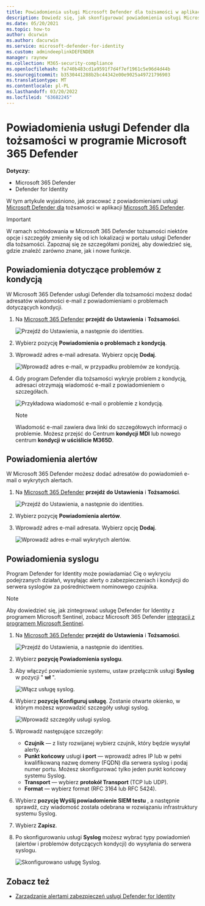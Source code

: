```yaml
---
title: Powiadomienia usługi Microsoft Defender dla tożsamości w aplikacji Microsoft 365 Defender
description: Dowiedz się, jak skonfigurować powiadomienia usługi Microsoft Defender dla tożsamości w aplikacji Microsoft 365 Defender.
ms.date: 05/20/2021
ms.topic: how-to
author: dcurwin
ms.author: dacurwin
ms.service: microsoft-defender-for-identity
ms.custom: admindeeplinkDEFENDER
manager: raynew
ms.collection: M365-security-compliance
ms.openlocfilehash: fa740b483cd1a9591f7d4f7ef1961c5e96d4d44b
ms.sourcegitcommit: b3530441288b2bc44342e00e9025a49721796903
ms.translationtype: MT
ms.contentlocale: pl-PL
ms.lasthandoff: 03/20/2022
ms.locfileid: "63682245"
---
```

# <a name="defender-for-identity-notifications-in-microsoft-365-defender"></a>Powiadomienia usługi Defender dla tożsamości w programie Microsoft 365 Defender

**Dotyczy:**

- Microsoft 365 Defender
- Defender for Identity

W tym artykule wyjaśniono, jak pracować z powiadomieniami usługi [Microsoft Defender dla](/defender-for-identity) tożsamości w aplikacji [Microsoft 365 Defender](/microsoft-365/security/defender/overview-security-center).

> [!IMPORTANT]
> W ramach schłodowania w Microsoft 365 Defender tożsamości niektóre opcje i szczegóły zmieniły się od ich lokalizacji w portalu usługi Defender dla tożsamości. Zapoznaj się ze szczegółami poniżej, aby dowiedzieć się, gdzie znaleźć zarówno znane, jak i nowe funkcje.

## <a name="health-issues-notifications"></a>Powiadomienia dotyczące problemów z kondycją

W Microsoft 365 Defender usługi Defender dla tożsamości możesz dodać adresatów wiadomości e-mail z powiadomieniami o problemach dotyczących kondycji.

1. Na <a href="https://go.microsoft.com/fwlink/p/?linkid=2077139" target="_blank">Microsoft 365 Defender</a> **przejdź do Ustawienia** i **Tożsamości**.

    ![Przejdź do Ustawienia, a następnie do identities.](../../media/defender-identity/settings-identities.png)

1. Wybierz pozycję **Powiadomienia o problemach z kondycją**.

1. Wprowadź adres e-mail adresata. Wybierz opcję **Dodaj**.

    ![Wprowadź adres e-mail, w przypadku problemów ze kondycją.](../../media/defender-identity/health-email-recipient.png)

1. Gdy program Defender dla tożsamości wykryje problem z kondycją, adresaci otrzymają wiadomość e-mail z powiadomieniem o szczegółach.

    ![Przykładowa wiadomość e-mail o problemie z kondycją.](../../media/defender-identity/health-email.png)

    > [!NOTE]
    > Wiadomość e-mail zawiera dwa linki do szczegółowych informacji o problemie. Możesz przejść do Centrum **kondycji MDI** lub nowego centrum **kondycji w uściślicie M365D**.

## <a name="alert-notifications"></a>Powiadomienia alertów

W Microsoft 365 Defender możesz dodać adresatów do powiadomień e-mail o wykrytych alertach.

1. Na <a href="https://go.microsoft.com/fwlink/p/?linkid=2077139" target="_blank">Microsoft 365 Defender</a> **przejdź do Ustawienia** i **Tożsamości**.

    ![Przejdź do Ustawienia, a następnie do identities.](../../media/defender-identity/settings-identities.png)

1. Wybierz pozycję **Powiadomienia alertów**.

1. Wprowadź adres e-mail adresata. Wybierz opcję **Dodaj**.

    ![Wprowadź adres e-mail wykrytych alertów.](../../media/defender-identity/alert-email-recipient.png)

## <a name="syslog-notifications"></a>Powiadomienia syslogu

Program Defender for Identity może powiadamiać Cię o wykryciu podejrzanych działań, wysyłając alerty o zabezpieczeniach i kondycji do serwera syslogów za pośrednictwem nominowego czujnika.

> [!NOTE]
> Aby dowiedzieć się, jak zintegrować usługę Defender for Identity z programem Microsoft Sentinel, zobacz Microsoft 365 Defender [integracji z programem Microsoft Sentinel](/azure/sentinel/microsoft-365-defender-sentinel-integration).

1. Na <a href="https://go.microsoft.com/fwlink/p/?linkid=2077139" target="_blank">Microsoft 365 Defender</a> **przejdź do Ustawienia** i **Tożsamości**.

    ![Przejdź do Ustawienia, a następnie do identities.](../../media/defender-identity/settings-identities.png)

1. Wybierz **pozycję Powiadomienia syslogu**.

1. Aby włączyć powiadomienie systemu, ustaw przełącznik usługi **Syslog** w pozycji " **wł** ".

    ![Włącz usługę syslog.](../../media/defender-identity/syslog-service.png)

1. Wybierz **pozycję Konfiguruj usługę**. Zostanie otwarte okienko, w którym możesz wprowadzić szczegóły usługi syslog.

    ![Wprowadź szczegóły usługi syslog.](../../media/defender-identity/syslog-sensor.png)

1. Wprowadź następujące szczegóły:

    - **Czujnik** — z listy rozwijanej wybierz czujnik, który będzie wysyłał alerty.
    - **Punkt końcowy** usługi **i port** — wprowadź adres IP lub w pełni kwalifikowaną nazwę domeny (FQDN) dla serwera syslog i podaj numer portu. Możesz skonfigurować tylko jeden punkt końcowy systemu Syslog.
    - **Transport** — wybierz **protokół Transport** (TCP lub UDP).
    - **Format** — wybierz format (RFC 3164 lub RFC 5424).

1. Wybierz **pozycję Wyślij powiadomienie SIEM testu** , a następnie sprawdź, czy wiadomość została odebrana w rozwiązaniu infrastruktury systemu Syslog.

1. Wybierz **Zapisz**.

1. Po skonfigurowaniu usługi **Syslog** możesz wybrać typy powiadomień (alertów i problemów dotyczących kondycji) do wysyłania do serwera syslogu.

    ![Skonfigurowano usługę Syslog.](../../media/defender-identity/syslog-configured.png)

## <a name="see-also"></a>Zobacz też

- [Zarządzanie alertami zabezpieczeń usługi Defender for Identity](manage-security-alerts.md)
